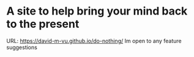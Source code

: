 # A site to help bring your mind back to the present
URL: https://david-m-vu.github.io/do-nothing/ 
Im open to any feature suggestions
